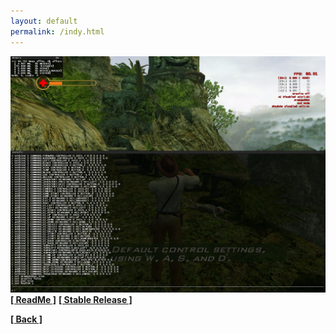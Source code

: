 ```yaml
---
layout: default
permalink: /indy.html
---
```

![Screenshot](https://raw.githubusercontent.com/unknownproject/unknownproject.github.io/master/assets/images/indy_dbg.jpg)
**[[ ReadMe ]](https://raw.githubusercontent.com/unknownproject/IndianaJonesAndTheEmperorsTomb/master/DebugPatch/ReadME.txt)**
**[[ Stable Release ]](https://github.com/unknownproject/IndianaJonesAndTheEmperorsTomb/tree/master/DebugPatch)**



**[[ Back ]](./)**
